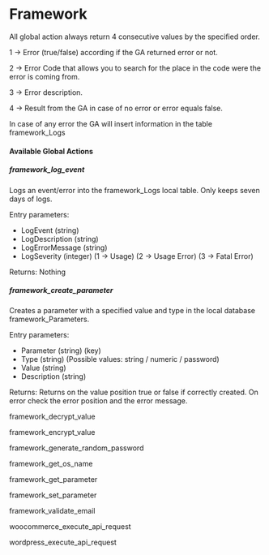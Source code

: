 # Framework

All global action always return 4 consecutive values by the specified order.

1 -> Error (true/false) according if the GA returned error or not.

2 -> Error Code that allows you to search for the place in the code were the error is coming from.

3 -> Error description.

4 -> Result from the GA in case of no error or error equals false.

In case of any error the GA will insert information in the table framework_Logs



#### Available Global Actions

##### framework_log_event

Logs an event/error into the framework_Logs local table. Only keeps seven days of logs.

Entry parameters: 

- LogEvent (string)
- LogDescription (string)
- LogErrorMessage (string)
- LogSeverity (integer) (1 -> Usage) (2 -> Usage Error) (3 -> Fatal Error)

Returns: Nothing

##### framework_create_parameter

Creates a parameter with a specified value and type in the local database framework_Parameters.

Entry parameters:

- Parameter (string) (key)
- Type (string) (Possible values: string / numeric / password)
- Value (string)
- Description (string)

Returns: Returns on the value position true or false if correctly created. On error check the error position and the error message.



framework_decrypt_value

framework_encrypt_value

framework_generate_random_password

framework_get_os_name

framework_get_parameter

framework_set_parameter

framework_validate_email

woocommerce_execute_api_request

wordpress_execute_api_request

